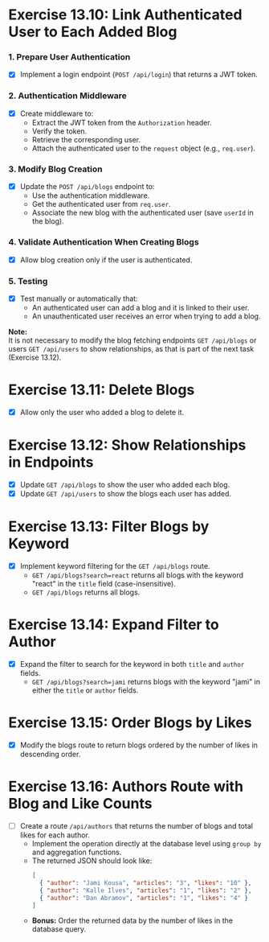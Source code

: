 # Exercise 13.10: Link Authenticated User to Each Added Blog

### 1. Prepare User Authentication
- [x] Implement a login endpoint (`POST /api/login`) that returns a JWT token.

### 2. Authentication Middleware
- [x] Create middleware to:
  - Extract the JWT token from the `Authorization` header.
  - Verify the token.
  - Retrieve the corresponding user.
  - Attach the authenticated user to the `request` object (e.g., `req.user`).

### 3. Modify Blog Creation
- [x] Update the `POST /api/blogs` endpoint to:
  - Use the authentication middleware.
  - Get the authenticated user from `req.user`.
  - Associate the new blog with the authenticated user (save `userId` in the blog).

### 4. Validate Authentication When Creating Blogs
- [x] Allow blog creation only if the user is authenticated.

### 5. Testing
- [x] Test manually or automatically that:
  - An authenticated user can add a blog and it is linked to their user.
  - An unauthenticated user receives an error when trying to add a blog.

**Note:**  
It is not necessary to modify the blog fetching endpoints `GET /api/blogs` or users `GET /api/users` to show relationships, as that is part of the next task (Exercise 13.12).


# Exercise 13.11: Delete Blogs
- [x] Allow only the user who added a blog to delete it.

# Exercise 13.12: Show Relationships in Endpoints
- [x] Update `GET /api/blogs` to show the user who added each blog.
- [x] Update `GET /api/users` to show the blogs each user has added.

# Exercise 13.13: Filter Blogs by Keyword
- [x] Implement keyword filtering for the `GET /api/blogs` route.
  - `GET /api/blogs?search=react` returns all blogs with the keyword "react" in the `title` field (case-insensitive).
  - `GET /api/blogs` returns all blogs.

# Exercise 13.14: Expand Filter to Author
- [x] Expand the filter to search for the keyword in both `title` and `author` fields.
  - `GET /api/blogs?search=jami` returns blogs with the keyword "jami" in either the `title` or `author` fields.

# Exercise 13.15: Order Blogs by Likes
- [x] Modify the blogs route to return blogs ordered by the number of likes in descending order.

# Exercise 13.16: Authors Route with Blog and Like Counts
- [ ] Create a route `/api/authors` that returns the number of blogs and total likes for each author.
  - Implement the operation directly at the database level using `group by` and aggregation functions.
  - The returned JSON should look like:
    ```json
    [
      { "author": "Jami Kousa", "articles": "3", "likes": "10" },
      { "author": "Kalle Ilves", "articles": "1", "likes": "2" },
      { "author": "Dan Abramov", "articles": "1", "likes": "4" }
    ]
    ```
  - **Bonus:** Order the returned data by the number of likes in the database query.